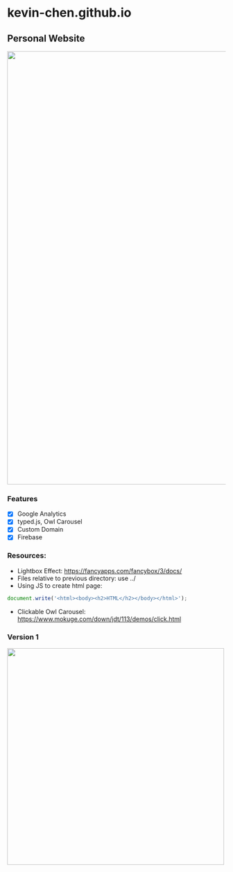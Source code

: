 # kevin-chen.github.io

## Personal Website

<img src="https://firebasestorage.googleapis.com/v0/b/web-port-folio.appspot.com/o/Screen%20Shot%202019-11-29%20at%201.45.20%20PM.png?alt=media&token=fca9adbe-2a22-4e29-938b-105eedcf2679" width=1000>

### Features

- [X] Google Analytics
- [X] typed.js, Owl Carousel
- [X] Custom Domain
- [X] Firebase

### Resources:

- Lightbox Effect: https://fancyapps.com/fancybox/3/docs/
- Files relative to previous directory: use ../
- Using JS to create html page:
``` javascript
document.write('<html><body><h2>HTML</h2></body></html>');
```
- Clickable Owl Carousel: https://www.mokuge.com/down/jdt/113/demos/click.html

### Version 1
<img src="https://firebasestorage.googleapis.com/v0/b/web-port-folio.appspot.com/o/Screen%20Shot%202019-11-29%20at%201.51.49%20PM.png?alt=media&token=48886c61-6a70-4bbf-ad4a-cb9142c9753a" width=500>
